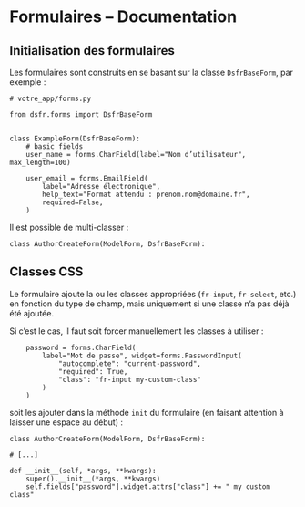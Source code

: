 # Formulaires – Documentation

## Initialisation des formulaires
Les formulaires sont construits en se basant sur la classe `DsfrBaseForm`, par exemple :

```{ .python }
# votre_app/forms.py

from dsfr.forms import DsfrBaseForm


class ExampleForm(DsfrBaseForm):
    # basic fields
    user_name = forms.CharField(label="Nom d’utilisateur", max_length=100)

    user_email = forms.EmailField(
        label="Adresse électronique",
        help_text="Format attendu : prenom.nom@domaine.fr",
        required=False,
    )
```

Il est possible de multi-classer :

```{ .python }
class AuthorCreateForm(ModelForm, DsfrBaseForm):
```

## Classes CSS
Le formulaire ajoute la ou les classes appropriées (`fr-input`, `fr-select`, etc.) en fonction du type de champ, mais uniquement si une classe n’a pas déjà été ajoutée.

Si c’est le cas, il faut soit forcer manuellement les classes à utiliser :

```{ .python }
    password = forms.CharField(
        label="Mot de passe", widget=forms.PasswordInput(
            "autocomplete": "current-password",
            "required": True,
            "class": "fr-input my-custom-class"
        )
    )
```

soit les ajouter dans la méthode `init` du formulaire (en faisant attention à laisser une espace au début) :

```{ .python }
class AuthorCreateForm(ModelForm, DsfrBaseForm):

# [...]

def __init__(self, *args, **kwargs):
    super().__init__(*args, **kwargs)
    self.fields["password"].widget.attrs["class"] += " my custom class"
```
